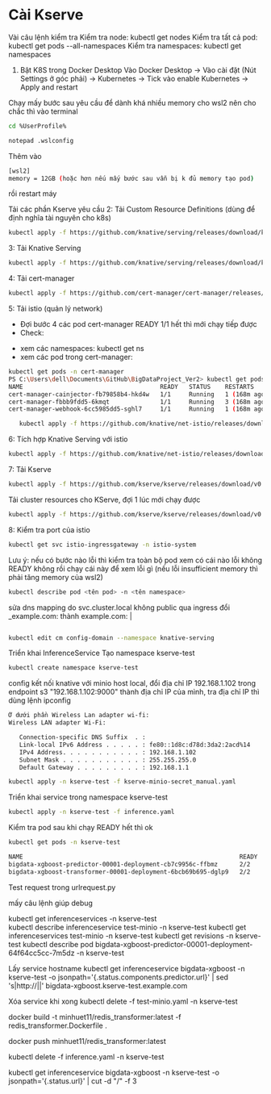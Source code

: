 # Cài Kserve

Vài câu lệnh kiểm tra
Kiểm tra node: kubectl get nodes
Kiểm tra tất cả pod: kubectl get pods --all-namespaces 
Kiểm tra namespaces: kubectl get namespaces


1. Bật K8S trong Docker Desktop
Vào Docker Desktop -> Vào cài đặt (Nút Settings ở góc phải) -> Kubernetes -> Tick vào enable Kubernetes -> Apply and restart

Chạy mấy bước sau yêu cầu để dành khá nhiều memory cho wsl2 nên cho chắc thì vào terminal 
   ```bash
   cd %UserProfile%

   notepad .wslconfig 
   ```
Thêm vào
   ```bash
[wsl2]
memory = 12GB (hoặc hơn nếu mấy bước sau vẫn bị k đủ memory tạo pod)
   ```
rồi restart máy

Tải các phần Kserve yêu cầu
2: Tải Custom Resource Definitions (dùng để định nghĩa tài nguyên cho k8s)
   ```bash
   kubectl apply -f https://github.com/knative/serving/releases/download/knative-v1.16.0/serving-crds.yaml  
   ```

3: Tải Knative Serving 
   ```bash
   kubectl apply -f https://github.com/knative/serving/releases/download/knative-v1.16.0/serving-core.yaml  
   ```

4: Tải cert-manager 
   ```bash
   kubectl apply -f https://github.com/cert-manager/cert-manager/releases/download/v1.16.1/cert-manager.yaml 
   ```

5: Tải istio (quản lý network)
- Đợi bước 4 các pod cert-manager READY 1/1 hết thì mới chạy tiếp được
- Check:
+ xem các namespaces: kubectl get ns
+ xem các pod trong cert-manager: 
```bash
kubectl get pods -n cert-manager
PS C:\Users\dell\Documents\GitHub\BigDataProject_Ver2> kubectl get pods -n cert-manager
NAME                                      READY   STATUS    RESTARTS       AGE
cert-manager-cainjector-fb79858b4-hkd4w   1/1     Running   1 (168m ago)   27h
cert-manager-fbbb9fdd5-6kmqt              1/1     Running   3 (168m ago)   27h
cert-manager-webhook-6cc5985dd5-sghl7     1/1     Running   1 (168m ago)   27h
```

   
```bash
   kubectl apply -f https://github.com/knative/net-istio/releases/download/knative-v1.16.0/istio.yaml
```

6: Tích hợp Knative Serving với istio
   ```bash
kubectl apply -f https://github.com/knative/net-istio/releases/download/knative-v1.16.0/net-istio.yaml
   ```
7: Tải Kserve
```bash
kubectl apply -f https://github.com/kserve/kserve/releases/download/v0.13.1/kserve.yaml
```

Tải cluster resources cho KServe, đợi 1 lúc mới chạy được
  ```bash
kubectl apply -f https://github.com/kserve/kserve/releases/download/v0.13.1/kserve-cluster-resources.yaml
   ```

8: Kiểm tra port của istio
```bash
kubectl get svc istio-ingressgateway -n istio-system 
```

Lưu ý: nếu có bước nào lỗi thì kiểm tra toàn bộ pod xem có cái nào lỗi không READY không rồi chạy cái này để xem lỗi gì (nếu lỗi insufficient memory thì phải tăng memory của wsl2)
```bash
kubectl describe pod <tên pod> -n <tên namespace>
```


sửa dns mapping do svc.cluster.local không public qua ingress
đổi _example.com: thành example.com: |

```bash

kubectl edit cm config-domain --namespace knative-serving
```

Triển khai InferenceService
Tạo namespace kserve-test
```bash
kubectl create namespace kserve-test
```

config kết nối knative với minio host local, đổi địa chỉ IP 192.168.1.102 trong endpoint s3 "192.168.1.102:9000" thành địa chỉ IP của mình, tra địa chỉ IP thì dùng lệnh ipconfig
```bash
Ở dưới phần Wireless Lan adapter wi-fi:
Wireless LAN adapter Wi-Fi:

   Connection-specific DNS Suffix  . :
   Link-local IPv6 Address . . . . . : fe80::1d8c:d78d:3da2:2acd%14
   IPv4 Address. . . . . . . . . . . : 192.168.1.102
   Subnet Mask . . . . . . . . . . . : 255.255.255.0
   Default Gateway . . . . . . . . . : 192.168.1.1
```

```bash
kubectl apply -n kserve-test -f kserve-minio-secret_manual.yaml
```

Triển khai service trong namespace kserve-test
```bash
kubectl apply -n kserve-test -f inference.yaml

```
Kiểm tra pod sau khi chạy READY hết thì ok
```bash
kubectl get pods -n kserve-test

NAME                                                            READY   STATUS    RESTARTS   AGE
bigdata-xgboost-predictor-00001-deployment-cb7c9956c-ffbmz      2/2     Running   0          168m
bigdata-xgboost-transformer-00001-deployment-6bcb69b695-dglp9   2/2     Running   0          168m
```

Test request trong urlrequest.py




mấy câu lệnh giúp debug

kubectl get inferenceservices -n kserve-test  
kubectl describe inferenceservice test-minio -n kserve-test
kubectl get inferenceservices test-minio -n kserve-test
kubectl get revisions -n kserve-test
kubectl describe pod bigdata-xgboost-predictor-00001-deployment-64f64cc5cc-7m5dz -n kserve-test

Lấy service hostname
kubectl get inferenceservice bigdata-xgboost -n kserve-test -o jsonpath='{.status.components.predictor.url}' | sed 's|http://||'
bigdata-xgboost.kserve-test.example.com


Xóa service khi xong
kubectl delete -f test-minio.yaml -n kserve-test

docker build -t minhuet11/redis_transformer:latest -f redis_transformer.Dockerfile .

docker push minhuet11/redis_transformer:latest


kubectl delete -f inference.yaml -n kserve-test


kubectl get inferenceservice bigdata-xgboost -n kserve-test -o jsonpath='{.status.url}' | cut -d "/" -f 3